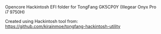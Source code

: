 Opencore Hackintosh EFI folder for TongFang GK5CP0Y (Illegear Onyx Pro i7 9750H)

Created using Hackintosh tool from:
https://github.com/kirainmoe/tongfang-hackintosh-utility
